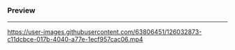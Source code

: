 ### Preview
<hr>

https://user-images.githubusercontent.com/63806451/126032873-c11dcbce-017b-4040-a77e-1ecf957cac06.mp4
